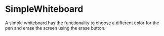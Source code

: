 # SimpleWhiteboard
A simple whiteboard has the functionality to choose a different color for the pen and erase the screen using the erase button.

